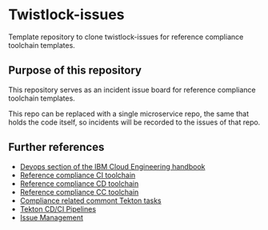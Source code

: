 # Twistlock-issues

Template repository to clone twistlock-issues for reference compliance toolchain templates.

## Purpose of this repository

This repository serves as an incident issue board for reference compliance toolchain templates.

This repo can be replaced with a single microservice repo, the same that holds the code itself, so incidents will be recorded to the issues of that repo.

## Further references

* [Devops section of the IBM Cloud Engineering handbook](https://pages.github.ibm.com/CloudEngineering/system_architecture/devops/)
* [Reference compliance CI toolchain](https://github.ibm.com/one-pipeline/compliance-ci-toolchain)
* [Reference compliance CD toolchain](https://github.ibm.com/one-pipeline/compliance-cd-toolchain)
* [Reference compliance CC toolchain](https://github.ibm.com/one-pipeline/compliance-cc-toolchain)
* [Compliance related commont Tekton tasks](https://github.ibm.com/one-pipeline/common-tekton-tasks)
* [Tekton CD/CI Pipelines](https://github.com/tektoncd/pipeline)
* [Issue Management](https://cloud.ibm.com/docs/devsecops?topic=devsecops-incident-issues)
